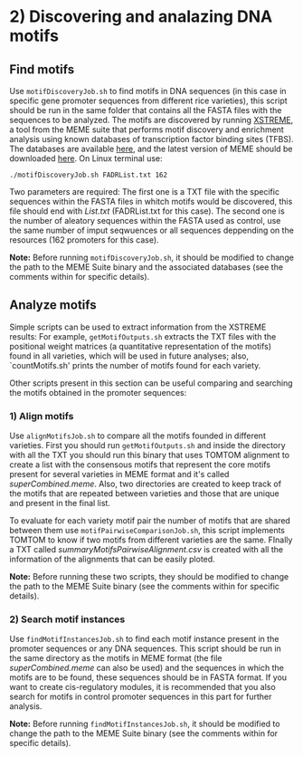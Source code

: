 # 2) Discovering and analazing DNA motifs 
## Find motifs
Use `motifDiscoveryJob.sh` to find motifs in DNA sequences (in this case in specific gene promoter sequences from different rice varieties), this script should be run in the same folder that contains all the FASTA files with the sequences to be analyzed. The motifs are discovered by running [XSTREME](https://meme-suite.org/meme/tools/xstreme), a tool from the MEME suite that performs motif discovery and enrichment analysis using known databases of transcription factor binding sites (TFBS). The databases are available [here](https://meme-suite.org/meme/db/motifs), and the latest version of MEME should be downloaded [here](https://meme-suite.org/meme/doc/download.html).
On Linux terminal use:
```
./motifDiscoveryJob.sh FADRList.txt 162
```
Two parameters are required: The first one is a TXT file with the specific sequences within the FASTA files in whitch motifs would be discovered, this file should end with *List.txt* (FADRList.txt for this case). The second one is the number of aleatory sequences within the FASTA used as control, use the same number of imput seqwuences or all sequences deppending on the resources (162 promoters for this case). 

**Note:** Before running `motifDiscoveryJob.sh`, it should be modified to change the path to the MEME Suite binary and the associated databases (see the comments within for specific details).

## Analyze motifs 
Simple scripts can be used to extract information from the XSTREME results: For example, `getMotifOutputs.sh` extracts the TXT files with the positional weight matrices (a quantitative representation of the motifs) found in all varieties, which will be used in future analyses; also, `countMotifs.sh' prints the number of motifs found for each variety.

Other scripts present in this section can be useful comparing and searching the motifs obtained in the promoter sequences:
### 1) Align motifs
Use `alignMotifsJob.sh` to compare all the motifs founded in different varieties. First you should run `getMotifOutputs.sh` and inside the directory with all the TXT you should run this binary that uses TOMTOM alignment to create a list with the consensous motifs that represent the core motifs present for several varieties in MEME format and it's called *superCombined.meme*. Also, two directories are created to keep track of the motifs that are repeated between varieties and those that are unique and present in the final list.  

To evaluate for each variety motif pair the number of motifs that are shared between them use `motifPairwiseComparisonJob.sh`, this script implements TOMTOM to know if two motifs from different varieties are the same. FInally a TXT called *summaryMotifsPairwiseAlignment.csv* is created with all the information of the alignments that can be easily ploted.

**Note:** Before running these two scripts, they should be modified to change the path to the MEME Suite binary (see the comments within for specific details).

### 2) Search motif instances
Use `findMotifInstancesJob.sh` to find each motif instance present in the promoter sequences or any DNA sequences. This script should be run in the same directory as the motifs in MEME format (the file *superCombined.meme* can also be used) and the sequences in which the motifs are to be found, these sequences should be in FASTA format. If you want to create cis-regulatory modules, it is recommended that you also search for motifs in control promoter sequences in this part for further analysis.

**Note:** Before running `findMotifInstancesJob.sh`, it should be modified to change the path to the MEME Suite binary (see the comments within for specific details).
